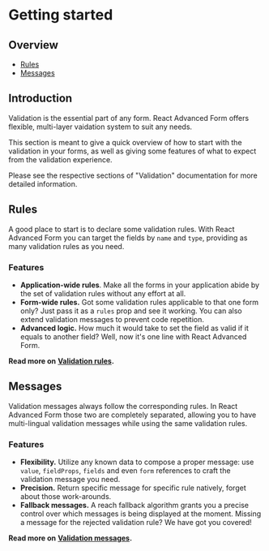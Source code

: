# Getting started

## Overview

* [Rules](getting-started.md#rules)
* [Messages](getting-started.md#messages)

## Introduction

Validation is the essential part of any form. React Advanced Form offers flexible, multi-layer vaidation system to suit any needs.

This section is meant to give a quick overview of how to start with the validation in your forms, as well as giving some features of what to expect from the validation experience.

Please see the respective sections of "Validation" documentation for more detailed information.

## Rules

A good place to start is to declare some validation rules. With React Advanced Form you can target the fields by `name` and `type`, providing as many validation rules as you need.

### Features

* **Application-wide rules**. Make all the forms in your application abide by the set of validation rules without any effort at all.
* **Form-wide rules.** Got some validation rules applicable to that one form only? Just pass it as a `rules` prop and see it working. You can also extend validation messages to prevent code repetition.
* **Advanced logic.** How much it would take to set the field as valid if it equals to another field? Well, now it's one line with React Advanced Form.

**Read more on** [**Validation rules**](rules.md)**.**

## Messages

Validation messages always follow the corresponding rules. In React Advanced Form those two are completely separated, allowing you to have multi-lingual validation messages while using the same validation rules.

### Features

* **Flexibility.** Utilize any known data to compose a proper message: use `value`, `fieldProps`, `fields` and even `form` references to craft the validation message you need.
* **Precision.** Return specific message for specific rule natively, forget about those work-arounds.
* **Fallback messages.** A reach fallback algorithm grants you a precise control over which messages is being displayed at the moment. Missing a message for the rejected validation rule? We have got you covered!

**Read more on** [**Validation messages**](messages.md)**.**


